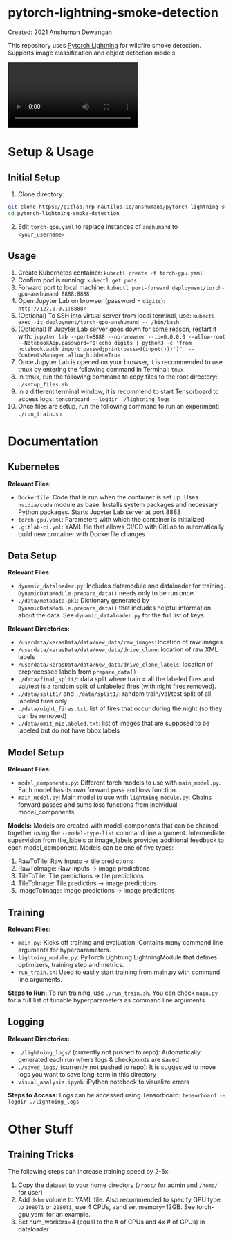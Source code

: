 # pytorch-lightning-smoke-detection

Created: 2021 Anshuman Dewangan

This repository uses [Pytorch Lightning](https://www.pytorchlightning.ai/) for wildfire smoke detection. Supports image classification and object detection models.

![](wildfire-smoke-detection.mp4)

# Setup & Usage
## Initial Setup
1. Clone directory:
```bash
git clone https://gitlab.nrp-nautilus.io/anshumand/pytorch-lightning-smoke-detection.git
cd pytorch-lightning-smoke-detection
```

2. Edit ```torch-gpu.yaml``` to replace instances of ```anshumand``` to ```<your_username>```

## Usage
1. Create Kubernetes container: ```kubectl create -f torch-gpu.yaml```
2. Confirm pod is running: ```kubectl get pods```
3. Forward port to local machine: ```kubectl port-forward deployment/torch-gpu-anshumand 8888:8888```
4. Open Jupyter Lab on browser (password = ```digits```): ```http://127.0.0.1:8888/```
5. (Optional) To SSH into virtual server from local terminal, use: ```kubectl exec -it deployment/torch-gpu-anshumand -- /bin/bash```
6. (Optional) If Jupyter Lab server goes down for some reason, restart it with: ```jupyter lab --port=8888 --no-browser --ip=0.0.0.0 --allow-root --NotebookApp.password="$(echo digits | python3 -c 'from notebook.auth import passwd;print(passwd(input()))')"  --ContentsManager.allow_hidden=True```
7. Once Jupyter Lab is opened on your browser, it is recommended to use tmux by entering the following command in Terminal: ```tmux```
8. In tmux, run the following command to copy files to the root directory: ```./setup_files.sh```
9. In a different terminal window, it is recommend to start Tensorboard to access logs: ```tensorboard --logdir ./lightning_logs```
10. Once files are setup, run the following command to run an experiment: ```./run_train.sh```

# Documentation

## Kubernetes
**Relevant Files:**
- ```Dockerfile```: Code that is run when the container is set up. Uses ```nvidia/cuda``` module as base. Installs system packages and necessary Python packages. Starts Jupyter Lab server at port 8888
- ```torch-gpu.yaml```: Parameters with which the container is initialized
- ```.gitlab-ci.yml```: YAML file that allows CI/CD with GitLab to automatically build new container with Dockerfile changes


## Data Setup
**Relevant Files:**
- ```dynamic_dataloader.py```: Includes datamodule and dataloader for training. ```DynamicDataModule.prepare_data()``` needs only to be run once.
- ```./data/metadata.pkl```: Dictionary generated by ```DynamicDataModule.prepare_data()``` that includes helpful information about the data. See ```dynamic_dataloader.py``` for the full list of keys.

**Relevant Directories:**
- ```/userdata/kerasData/data/new_data/raw_images```: location of raw images
- ```/userdata/kerasData/data/new_data/drive_clone```: location of raw XML labels
- ```/userdata/kerasData/data/new_data/drive_clone_labels```: location of preprocessed labels from ```prepare_data()```
- ```./data/final_split/```: data split where train = all the labeled fires and val/test is a random split of unlabeled fires (with night fires removed).
- ```./data/split1/``` and ```./data/split1/```: random train/val/test split of all labeled fires only
- ```./data/night_fires.txt```: list of fires that occur during the night (so they can be removed)
- ```./data/omit_mislabeled.txt```: list of images that are supposed to be labeled but do not have bbox labels


## Model Setup
**Relevant Files:**
- ```model_components.py```: Different torch models to use with ```main_model.py```. Each model has its own forward pass and loss function.
- ```main_model.py```: Main model to use with ```lightning_module.py```. Chains forward passes and sums loss functions from individual model_components

**Models:**
Models are created with model_components that can be chained together using the ```--model-type-list``` command line argument. Intermediate supervision from tile_labels or image_labels provides additional feedback to each model_component. Models can be one of five types:
1. RawToTile: Raw inputs -> tile predictions
2. RawToImage: Raw inputs -> image predictions
3. TileToTile: Tile predictions -> tile predictions
4. TileToImage: Tile predictins -> image predictions
5. ImageToImage: Image predictions -> image predictions


## Training
**Relevant Files:**
- ```main.py```: Kicks off training and evaluation. Contains many command line arguments for hyperparameters. 
- ```lightning_module.py```: PyTorch Lightning LightningModule that defines optimizers, training step and metrics.
- ```run_train.sh```: Used to easily start training from main.py with command line arguments.

**Steps to Run:**
To run training, use ```./run_train.sh```. You can check ```main.py``` for a full list of tunable hyperparameters as command line arguments.


## Logging
**Relevant Directories:**
- ```./lightning_logs/``` (currently not pushed to repo): Automatically generated each run where logs & checkpoints are saved
- ```./saved_logs/``` (currently not pushed to repo): It is suggested to move logs you want to save long-term in this directory
- ```visual_analysis.ipynb```: iPython notebook to visualize errors

**Steps to Access:**
Logs can be accessed using Tensorboard: ```tensorboard --logdir ./lightning_logs```

# Other Stuff

## Training Tricks
The following steps can increase training speed by 2-5x:
1. Copy the dataset to your home directory (```/root/``` for admin and ```/home/``` for user)
2. Add ```dshm``` volume to YAML file. Also recommended to specify GPU type to ```1080Ti``` or ```2080Ti```, use 4 CPUs, aand set memory=12GB. See torch-gpu.yaml for an example.
3. Set num_workers=4 (equal to the # of CPUs and 4x # of GPUs) in dataloader
